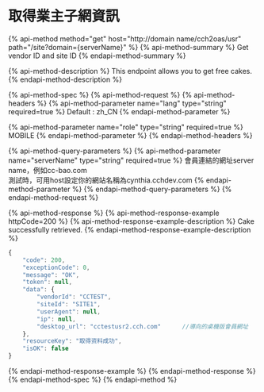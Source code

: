 # 取得業主子網資訊

{% api-method method="get" host="http://domain name/cch2oas/usr" path="/site?domain={serverName}" %}
{% api-method-summary %}
Get vendor ID and site ID
{% endapi-method-summary %}

{% api-method-description %}
This endpoint allows you to get free cakes.
{% endapi-method-description %}

{% api-method-spec %}
{% api-method-request %}
{% api-method-headers %}
{% api-method-parameter name="lang" type="string" required=true %}
Default : zh\_CN
{% endapi-method-parameter %}

{% api-method-parameter name="role" type="string" required=true %}
MOBILE
{% endapi-method-parameter %}
{% endapi-method-headers %}

{% api-method-query-parameters %}
{% api-method-parameter name="serverName" type="string" required=true %}
會員連結的網址server name，例如cc-bao.com  
測試時，可用host設定你的網站名稱為cynthia.cchdev.com
{% endapi-method-parameter %}
{% endapi-method-query-parameters %}
{% endapi-method-request %}

{% api-method-response %}
{% api-method-response-example httpCode=200 %}
{% api-method-response-example-description %}
Cake successfully retrieved.
{% endapi-method-response-example-description %}

```javascript
{
    "code": 200,
    "exceptionCode": 0,
    "message": "OK",
    "token": null,
    "data": {
        "vendorId": "CCTEST",
        "siteId": "SITE1",
        "userAgent": null,
        "ip": null,
        "desktop_url": "cctestusr2.cch.com"      //導向的桌機版會員網址
    },
    "resourceKey": "取得资料成功",
    "isOK": false
}
```
{% endapi-method-response-example %}
{% endapi-method-response %}
{% endapi-method-spec %}
{% endapi-method %}



